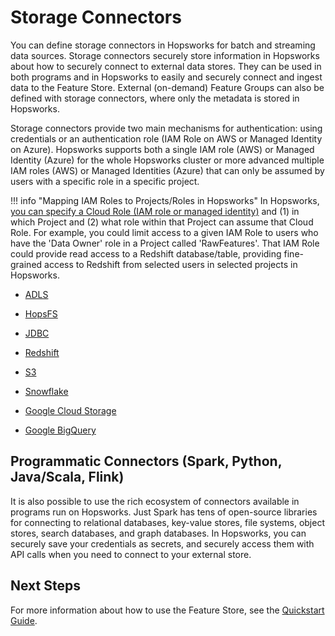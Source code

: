 # Storage Connectors

You can define storage connectors in Hopsworks for batch and streaming data sources. Storage connectors securely store information in Hopsworks about how to securely connect to external data stores. They can be used in both programs and in Hopsworks to easily and securely connect and ingest data to the Feature Store. External (on-demand) Feature Groups can also be defined with storage connectors, where only the metadata is stored in Hopsworks.

Storage connectors provide two main mechanisms for authentication: using credentials or an authentication role (IAM Role on AWS or Managed Identity on Azure). Hopsworks supports both a single IAM role (AWS) or Managed Identity (Azure) for the whole Hopsworks cluster or more advanced multiple IAM roles (AWS) or Managed Identities (Azure) that can only be assumed by users with a specific role in a specific project.

!!! info "Mapping IAM Roles to Projects/Roles in Hopsworks"
    In Hopsworks, [you can specify a Cloud Role (IAM role or managed identity)](https://hopsworks.readthedocs.io/en/latest/admin_guide/cloud_role_mapping.html) and (1) in which Project and (2) what role within that Project can assume that Cloud Role. For example, you could limit access to a given IAM Role to users who have the 'Data Owner' role in a Project called 'RawFeatures'. That IAM Role could provide read access to a Redshift database/table, providing fine-grained access to Redshift from selected users in selected projects in Hopsworks.

* [ADLS](./storage-connectors/adls.md)

* [HopsFS](./storage-connectors/hopsfs.md)

* [JDBC](./storage-connectors/jdbc.md)

* [Redshift](./storage-connectors/redshift.md)

* [S3](./storage-connectors/s3.md)

* [Snowflake](./storage-connectors/snowflake.md)

* [Google Cloud Storage](./storage-connectors/gcs.md)

* [Google BigQuery](./storage-connectors/bigquery.md)
## Programmatic Connectors (Spark, Python, Java/Scala, Flink)

It is also possible to use the rich ecosystem of connectors available in programs run on Hopsworks. Just Spark has tens of open-source libraries for connecting to relational databases, key-value stores, file systems, object stores, search databases, and graph databases. In Hopsworks, you can securely save your credentials as secrets, and securely access them with API calls when you need to connect to your external store.

## Next Steps

For more information about how to use the Feature Store, see the [Quickstart Guide](../quickstart.md).
